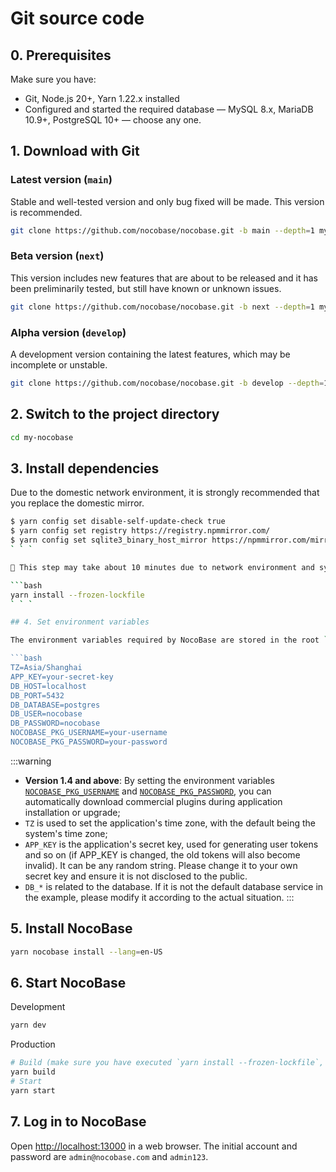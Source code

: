 # Git source code

## 0. Prerequisites

Make sure you have:

- Git, Node.js 20+, Yarn 1.22.x installed
- Configured and started the required database &mdash; MySQL 8.x, MariaDB 10.9+, PostgreSQL 10+ &mdash; choose any one.

## 1. Download with Git

### Latest version (`main`)

Stable and well-tested version and only bug fixed will be made. This version is recommended.

```bash
git clone https://github.com/nocobase/nocobase.git -b main --depth=1 my-nocobase
```

### Beta version (`next`)

This version includes new features that are about to be released and it has been preliminarily tested, but still have known or unknown issues.

```bash
git clone https://github.com/nocobase/nocobase.git -b next --depth=1 my-nocobase
```

### Alpha version (`develop`)

A development version containing the latest features, which may be incomplete or unstable.

```bash
git clone https://github.com/nocobase/nocobase.git -b develop --depth=1 my-nocobase
```

## 2. Switch to the project directory

```bash
cd my-nocobase
```

## 3. Install dependencies

Due to the domestic network environment, it is strongly recommended that you replace the domestic mirror.

```bash
$ yarn config set disable-self-update-check true
$ yarn config set registry https://registry.npmmirror.com/
$ yarn config set sqlite3_binary_host_mirror https://npmmirror.com/mirrors/sqlite3/
` ` `

📢 This step may take about 10 minutes due to network environment and system configuration.

```bash
yarn install --frozen-lockfile
` ` `

## 4. Set environment variables

The environment variables required by NocoBase are stored in the root `.env` file, modify the environment variables according to the actual situation, if you don't know how to change them, [click here for environment variables description](../env.md), or you can leave it as default.

```bash
TZ=Asia/Shanghai
APP_KEY=your-secret-key
DB_HOST=localhost
DB_PORT=5432
DB_DATABASE=postgres
DB_USER=nocobase
DB_PASSWORD=nocobase
NOCOBASE_PKG_USERNAME=your-username
NOCOBASE_PKG_PASSWORD=your-password
```

:::warning

- **Version 1.4 and above**: By setting the environment variables [`NOCOBASE_PKG_USERNAME`](/welcome/getting-started/env#nocobase_pkg_username) and [`NOCOBASE_PKG_PASSWORD`](/welcome/getting-started/env#nocobase_pkg_password), you can automatically download commercial plugins during application installation or upgrade;
- `TZ` is used to set the application's time zone, with the default being the system's time zone;
- `APP_KEY` is the application's secret key, used for generating user tokens and so on (if APP_KEY is changed, the old tokens will also become invalid). It can be any random string. Please change it to your own secret key and ensure it is not disclosed to the public.
- `DB_*` is related to the database. If it is not the default database service in the example, please modify it according to the actual situation.
  :::

## 5. Install NocoBase

```bash
yarn nocobase install --lang=en-US
```

## 6. Start NocoBase

Development

```bash
yarn dev
```

Production

```bash
# Build (make sure you have executed `yarn install --frozen-lockfile`, note that it does not include `--production`)
yarn build
# Start
yarn start
```

## 7. Log in to NocoBase

Open [http://localhost:13000](http://localhost:13000) in a web browser. The initial account and password are `admin@nocobase.com` and `admin123`.
